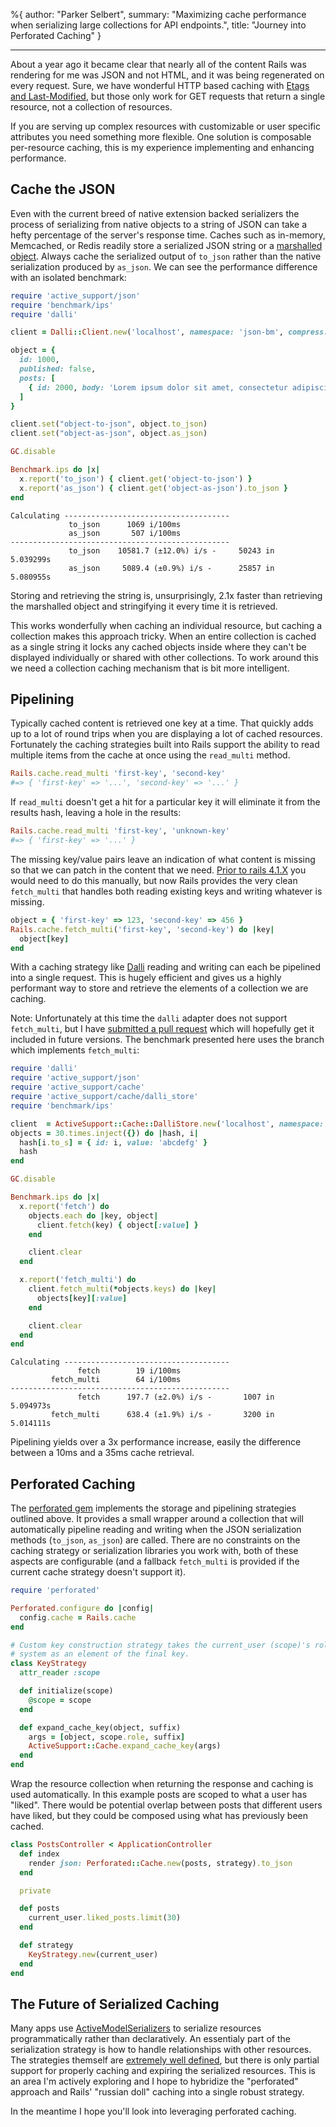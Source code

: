 %{
  author: "Parker Selbert",
  summary: "Maximizing cache performance when serializing large collections for API endpoints.",
  title: "Journey into Perforated Caching"
}

---

About a year ago it became clear that nearly all of the content Rails was
rendering for me was JSON and not HTML, and it was being regenerated on every
request. Sure, we have wonderful HTTP based caching with [Etags and
Last-Modified][1], but those only work for GET requests that return a single
resource, not a collection of resources.

If you are serving up complex resources with customizable or user specific
attributes you need something more flexible. One solution is composable
per-resource caching, this is my experience implementing and enhancing
performance.

## Cache the JSON

Even with the current breed of native extension backed serializers the process
of serializing from native objects to a string of JSON can take a hefty
percentage of the server's response time. Caches such as in-memory, Memcached,
or Redis readily store a serialized JSON string or a [marshalled object][2].
Always cache the serialized output of `to_json` rather than the native
serialization produced by `as_json`. We can see the performance difference with
an isolated benchmark:

```ruby
require 'active_support/json'
require 'benchmark/ips'
require 'dalli'

client = Dalli::Client.new('localhost', namespace: 'json-bm', compress: true)

object = {
  id: 1000,
  published: false,
  posts: [
    { id: 2000, body: 'Lorem ipsum dolor sit amet, consectetur adipiscing elit. Donec a diam lectus. Sed sit amet ipsum mauris. Maecenas congue ligula ac quam viverra nec consectetur ante hendrerit. Donec et mollis dolor. Praesent et diam eget libero egestas mattis sit amet vitae augue. Nam tincidunt congue enim, ut porta lorem lacinia consectetur. Donec ut libero sed arcu vehicula ultricies a non tortor. Lorem ipsum dolor sit amet, consectetur adipiscing elit. Aenean ut gravida lorem. Ut turpis felis, pulvinar a semper sed, adipiscing id dolor. Pellentesque auctor nisi id magna consequat sagittis. Curabitur dapibus enim sit amet elit pharetra tincidunt feugiat nisl imperdiet. Ut convallis libero in urna ultrices accumsan. Donec sed odio eros. Donec viverra mi quis quam pulvinar at malesuada arcu rhoncus. Cum sociis natoque penatibus et magnis dis parturient montes, nascetur ridiculus mus. In rutrum accumsan ultricies. Mauris vitae nisi at sem facilisis semper ac in est.' }
  ]
}

client.set("object-to-json", object.to_json)
client.set("object-as-json", object.as_json)

GC.disable

Benchmark.ips do |x|
  x.report('to_json') { client.get('object-to-json') }
  x.report('as_json') { client.get('object-as-json').to_json }
end
```

```
Calculating -------------------------------------
             to_json      1069 i/100ms
             as_json       507 i/100ms
-------------------------------------------------
             to_json    10581.7 (±12.0%) i/s -     50243 in   5.039299s
             as_json     5089.4 (±0.9%) i/s -      25857 in   5.080955s
```

Storing and retrieving the string is, unsurprisingly, 2.1x faster than
retrieving the marshalled object and stringifying it every time it is
retrieved.

This works wonderfully when caching an individual resource, but caching a
collection makes this approach tricky. When an entire collection is cached as a
single string it locks any cached objects inside where they can't be displayed
individually or shared with other collections. To work around this we need a
collection caching mechanism that is bit more intelligent.

## Pipelining

Typically cached content is retrieved one key at a time. That quickly adds up
to a lot of round trips when you are displaying a lot of cached resources.
Fortunately the caching strategies built into Rails support the ability to read
multiple items from the cache at once using the `read_multi` method.

```ruby
Rails.cache.read_multi 'first-key', 'second-key'
#=> { 'first-key' => '...', 'second-key' => '...' }
```

If `read_multi` doesn't get a hit for a particular key it will eliminate it
from the results hash, leaving a hole in the results:

```ruby
Rails.cache.read_multi 'first-key', 'unknown-key'
#=> { 'first-key' => '...' }
```

The missing key/value pairs leave an indication of what content is missing so
that we can patch in the content that we need. [Prior to rails 4.1.X][3] you would
need to do this manually, but now Rails provides the very clean `fetch_multi`
that handles both reading existing keys and writing whatever is missing.

```ruby
object = { 'first-key' => 123, 'second-key' => 456 }
Rails.cache.fetch_multi('first-key', 'second-key') do |key|
  object[key]
end
```

With a caching strategy like [Dalli][4] reading and writing can each be
pipelined into a single request. This is hugely efficient and gives us a highly
performant way to store and retrieve the elements of a collection we are
caching.

Note: Unfortunately at this time the `dalli` adapter does not support
`fetch_multi`, but I have [submitted a pull request][5] which will hopefully
get it included in future versions. The benchmark presented here uses the branch
which implements `fetch_multi`:

```ruby
require 'dalli'
require 'active_support/json'
require 'active_support/cache'
require 'active_support/cache/dalli_store'
require 'benchmark/ips'

client  = ActiveSupport::Cache::DalliStore.new('localhost', namespace: 'pipelining-bm')
objects = 30.times.inject({}) do |hash, i|
  hash[i.to_s] = { id: i, value: 'abcdefg' }
  hash
end

GC.disable

Benchmark.ips do |x|
  x.report('fetch') do
    objects.each do |key, object|
      client.fetch(key) { object[:value] }
    end

    client.clear
  end

  x.report('fetch_multi') do
    client.fetch_multi(*objects.keys) do |key|
      objects[key][:value]
    end

    client.clear
  end
end
```

```
Calculating -------------------------------------
               fetch        19 i/100ms
         fetch_multi        64 i/100ms
-------------------------------------------------
               fetch      197.7 (±2.0%) i/s -       1007 in   5.094973s
         fetch_multi      638.4 (±1.9%) i/s -       3200 in   5.014111s
```

Pipelining yields over a 3x performance increase, easily the difference between
a 10ms and a 35ms cache retrieval.

## Perforated Caching

The [perforated gem][6] implements the storage and pipelining strategies
outlined above. It provides a small wrapper around a collection that will
automatically pipeline reading and writing when the JSON serialization methods
(`to_json`, `as_json`) are called. There are no constraints on the caching
strategy or serialization libraries you work with, both of these aspects are
configurable (and a fallback `fetch_multi` is provided if the current cache
strategy doesn't support it).

```ruby
require 'perforated'

Perforated.configure do |config|
  config.cache = Rails.cache
end

# Custom key construction strategy takes the current_user (scope)'s role in the
# system as an element of the final key.
class KeyStrategy
  attr_reader :scope

  def initialize(scope)
    @scope = scope
  end

  def expand_cache_key(object, suffix)
    args = [object, scope.role, suffix]
    ActiveSupport::Cache.expand_cache_key(args)
  end
end
```

Wrap the resource collection when returning the response and caching is used
automatically. In this example posts are scoped to what a user has "liked".
There would be potential overlap between posts that different users have liked,
but they could be composed using what has previously been cached.

```ruby
class PostsController < ApplicationController
  def index
    render json: Perforated::Cache.new(posts, strategy).to_json
  end

  private

  def posts
    current_user.liked_posts.limit(30)
  end

  def strategy
    KeyStrategy.new(current_user)
  end
end
```

## The Future of Serialized Caching

Many apps use [ActiveModelSerializers][7] to serialize resources
programmatically rather than declaratively. An essentialy part of the
serialization strategy is how to handle relationships with other resources. The
strategies themself are [extremely well defined][8], but there is only partial
support for properly caching and expiring the serialized resources. This is an
area I'm actively exploring and I hope to hybridize the "perforated" approach
and Rails' "russian doll" caching into a single robust strategy.

In the meantime I hope you'll look into leveraging perforated caching.

[1]: http://edgeguides.rubyonrails.org/caching_with_rails.html#conditional-get-support
[2]: http://ruby-doc.org/core-2.0/doc/marshal_rdoc.html
[3]: https://github.com/rails/rails/commit/36d41a15c35e6f4b698931987b2115e221d0fcfa
[4]: https://github.com/mperham/dalli
[5]: https://github.com/mperham/dalli/pull/380
[6]: https://github.com/sorentwo/perforated
[7]: https://github.com/rails-api/active_model_serializers
[8]: http://jsonapi.org/

